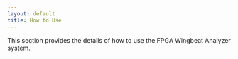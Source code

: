 ```yaml
---
layout: default
title: How to Use
---
```


This section provides the details of how to use the FPGA Wingbeat Analyzer system. 




